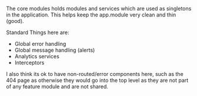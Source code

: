 The core modules holds modules and services which are used as singletons in the application. This helps keep the app.module very clean and thin (good).

Standard Things here are:
 - Global error handling
 - Global message handling (alerts)
 - Analytics services
 - Interceptors

I also think its ok to have non-routed/error components here, such as the 404 page as otherwise they would go into the top level as they are not part of any feature module and are not shared.



